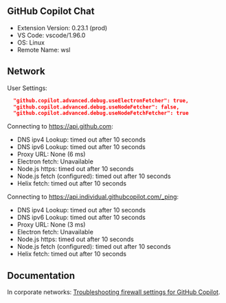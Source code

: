## GitHub Copilot Chat

- Extension Version: 0.23.1 (prod)
- VS Code: vscode/1.96.0
- OS: Linux
- Remote Name: wsl

## Network

User Settings:
```json
  "github.copilot.advanced.debug.useElectronFetcher": true,
  "github.copilot.advanced.debug.useNodeFetcher": false,
  "github.copilot.advanced.debug.useNodeFetchFetcher": true
```

Connecting to https://api.github.com:
- DNS ipv4 Lookup: timed out after 10 seconds
- DNS ipv6 Lookup: timed out after 10 seconds
- Proxy URL: None (6 ms)
- Electron fetch: Unavailable
- Node.js https: timed out after 10 seconds
- Node.js fetch (configured): timed out after 10 seconds
- Helix fetch: timed out after 10 seconds

Connecting to https://api.individual.githubcopilot.com/_ping:
- DNS ipv4 Lookup: timed out after 10 seconds
- DNS ipv6 Lookup: timed out after 10 seconds
- Proxy URL: None (3 ms)
- Electron fetch: Unavailable
- Node.js https: timed out after 10 seconds
- Node.js fetch (configured): timed out after 10 seconds
- Helix fetch: timed out after 10 seconds

## Documentation

In corporate networks: [Troubleshooting firewall settings for GitHub Copilot](https://docs.github.com/en/copilot/troubleshooting-github-copilot/troubleshooting-firewall-settings-for-github-copilot).